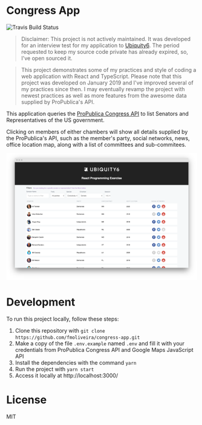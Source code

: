 # Congress App

![Travis Build Status](https://travis-ci.org/fmoliveira/congress-app.svg?branch=master)

> Disclaimer: This project is not actively maintained. It was developed for an interview test for my application to [Ubiquity6](https://ubiquity6.com/). The period requested to keep my source code private has already expired, so, I've open sourced it.

> This project demonstrates some of my practices and style of coding a web application with React and TypeScript. Please note that this project was developed on January 2019 and I've improved several of my practices since then. I may eventually revamp the project with newest practices as well as more features from the awesome data supplied by ProPublica's API.

This application queries the [ProPublica Congress API](https://projects.propublica.org/api-docs/congress-api/members/#lists-of-members) to list Senators and Representatives of the US government.

Clicking on members of either chambers will show all details supplied by the ProPublica's API, such as the member's party, social networks, news, office location map, along with a list of committees and sub-commitees.

![Coding Exercise](assets/coding-exercise.png)

# Development

To run this project locally, follow these steps:

1. Clone this repository with `git clone https://github.com/fmoliveira/congress-app.git`
2. Make a copy of the file `.env.example` named `.env` and fill it with your credentials from ProPublica Congress API and Google Maps JavaScript API
3. Install the dependencies with the command `yarn`
4. Run the project with `yarn start`
5. Access it locally at http://localhost:3000/

# License

MIT
